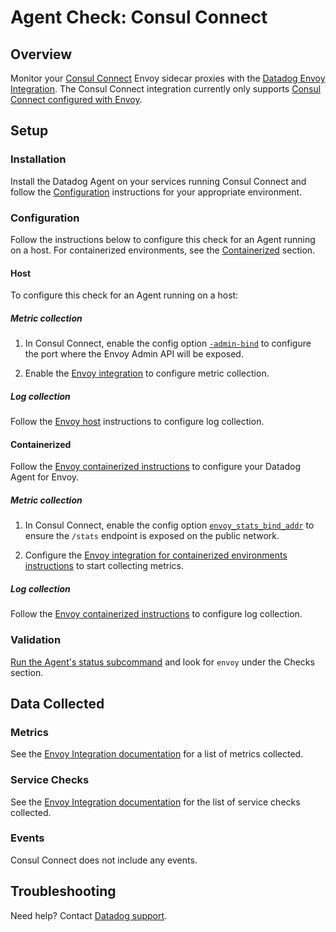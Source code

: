 # Agent Check: Consul Connect

## Overview

Monitor your [Consul Connect][1] Envoy sidecar proxies with the [Datadog Envoy Integration][2]. The Consul Connect integration currently only supports [Consul Connect configured with Envoy][3]. 

## Setup

### Installation

Install the Datadog Agent on your services running Consul Connect and follow the [Configuration](#configuration) instructions for your appropriate environment.

### Configuration
Follow the instructions below to configure this check for an Agent running on a host. For containerized environments, see the [Containerized](#containerized) section.

<!-- xxx tabs xxx -->
<!-- xxx tab "Host" xxx -->

#### Host

To configure this check for an Agent running on a host:

##### Metric collection
1. In Consul Connect, enable the config option [`-admin-bind`][4] to configure the port where the Envoy Admin API will be exposed.

2. Enable the [Envoy integration][5] to configure metric collection.

##### Log collection
Follow the [Envoy host][6] instructions to configure log collection.  

<!-- xxz tab xxx -->
<!-- xxx tab "Containerized" xxx -->

#### Containerized

Follow the [Envoy containerized instructions][7] to configure your Datadog Agent for Envoy. 

##### Metric collection
1. In Consul Connect, enable the config option [`envoy_stats_bind_addr`][8] to ensure the `/stats` endpoint is exposed on the public network.

 2. Configure the [Envoy integration for containerized environments instructions][9] to start collecting metrics. 

##### Log collection
Follow the [Envoy containerized instructions][10] to configure log collection.

<!-- xxz tab xxx -->
<!-- xxz tabs xxx -->

### Validation

[Run the Agent's status subcommand][11] and look for `envoy` under the Checks section.

## Data Collected

### Metrics

See the [Envoy Integration documentation][12] for a list of metrics collected. 

### Service Checks

See the [Envoy Integration documentation][13] for the list of service checks collected. 

### Events

Consul Connect does not include any events.

## Troubleshooting

Need help? Contact [Datadog support][14].

[1]: https://www.consul.io/docs/connect#connect
[2]: https://docs.datadoghq.com/integrations/envoy/
[3]: https://www.consul.io/docs/connect/proxies/envoy#envoy-integration
[4]: https://www.consul.io/commands/connect/envoy#admin-bind
[5]: https://docs.datadoghq.com/integrations/envoy/?tab=host#metric-collection
[6]: https://docs.datadoghq.com/integrations/envoy/?tab=host#log-collection
[7]: https://docs.datadoghq.com/integrations/envoy/?tab=containerized#containerized
[8]: https://www.consul.io/docs/connect/proxies/envoy#envoy_stats_bind_addr
[9]: https://docs.datadoghq.com/integrations/envoy/?tab=containerized#metric-collection
[10]: https://docs.datadoghq.com/integrations/envoy/?tab=containerized#log-collection
[11]: https://docs.datadoghq.com/agent/guide/agent-commands/?#agent-status-and-information
[12]: https://docs.datadoghq.com/integrations/envoy/?tab=host#metrics
[13]: https://docs.datadoghq.com/integrations/envoy/?tab=host#service-checks
[14]: https://docs.datadoghq.com/help/
